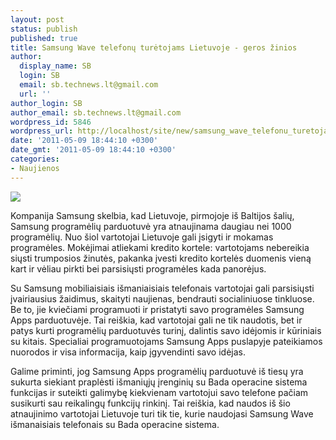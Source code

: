 ```yaml
---
layout: post
status: publish
published: true
title: Samsung Wave telefonų turėtojams Lietuvoje - geros žinios
author:
  display_name: SB
  login: SB
  email: sb.technews.lt@gmail.com
  url: ''
author_login: SB
author_email: sb.technews.lt@gmail.com
wordpress_id: 5846
wordpress_url: http://localhost/site/new/samsung_wave_telefonu_turetojams_lietuvoje__geros_zinios/
date: '2011-05-09 18:44:10 +0300'
date_gmt: '2011-05-09 18:44:10 +0300'
categories:
- Naujienos
---
```

<div class="imgright"><img src="http://technews.lt/upload/samsung-wave-ii-s8530.jpg"  /></div>
<p>Kompanija Samsung skelbia, kad Lietuvoje, pirmojoje iš Baltijos šalių, Samsung programėlių parduotuvė  yra atnaujinama daugiau nei 1000 programėlių. Nuo šiol vartotojai Lietuvoje gali įsigyti ir mokamas programėles. Mokėjimai atliekami kredito kortele: vartotojams nebereikia siųsti trumposios žinutės, pakanka įvesti kredito kortelės duomenis vieną kart ir vėliau pirkti bei parsisiųsti programėles kada panorėjus. </p>
<p>Su Samsung mobiliaisiais išmaniaisiais telefonais vartotojai gali parsisiųsti įvairiausius žaidimus, skaityti naujienas, bendrauti socialiniuose tinkluose. Be to, jie kviečiami programuoti ir pristatyti savo programėles Samsung Apps parduotuvėje. Tai reiškia, kad vartotojai gali ne tik naudotis, bet ir patys kurti programėlių parduotuvės turinį, dalintis savo idėjomis ir kūriniais su kitais. Specialiai programuotojams Samsung Apps puslapyje pateikiamos nuorodos ir visa informacija, kaip įgyvendinti savo idėjas. </p>
<p>Galime priminti, jog Samsung Apps programėlių parduotuvė iš tiesų yra sukurta siekiant praplėsti išmaniųjų įrenginių su Bada operacine sistema funkcijas ir suteikti galimybę kiekvienam vartotojui savo telefone pačiam susikurti sau reikalingų funkcijų rinkinį. Tai reiškia, kad naudos iš šio atnaujinimo vartotojai Lietuvoje turi tik tie, kurie naudojasi Samsung Wave išmanaisiais telefonais su Bada operacine sistema.</p>
